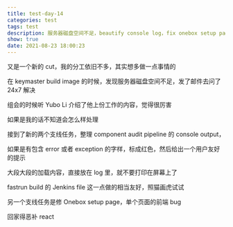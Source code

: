 ```yaml
---
title: test-day-14
categories: test
tags: test
description: 服务器磁盘空间不足，beautify console log，fix onebox setup page bug
show: true
date: 2021-08-23 18:00:23
---
```


又是一个新的 cut，我的分工依旧不多，其实想多做一点事情的

在 keymaster build image 的时候，发现服务器磁盘空间不足，发了邮件去问了 24x7 解决

组会的时候听 Yubo Li 介绍了他上份工作的内容，觉得很厉害

如果是我的话不知道会怎么样处理

接到了新的两个支线任务，整理 component audit pipeline 的 console output，

如果是有包含 error 或者 exception 的字样，标成红色，然后给出一个用户友好的提示

大段大段的加载内容，直接放在 log 里，就不要打印在屏幕上了

fastrun build 的 Jenkins file 这一点做的相当友好，照猫画虎试试

另一个支线任务是修 Onebox setup page，单个页面的前端 bug

回家得恶补 react

